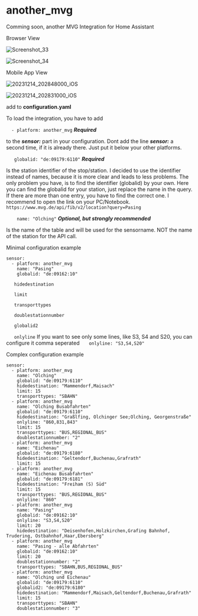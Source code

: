 # another_mvg

Comming soon, another MVG Integration for Home Assistant

Browser View

![Screenshot_33](https://github.com/Nisbo/another_mvg/assets/26260572/c24cd351-2a44-4c5f-9250-5a4bb1f07450)

![Screenshot_34](https://github.com/Nisbo/another_mvg/assets/26260572/29985729-abfa-4049-8c4b-6b375303ceb1)

Mobile App View

![20231214_202848000_iOS](https://github.com/Nisbo/another_mvg/assets/26260572/17f56859-fe8c-440f-8168-dc491c42952e)

![20231214_202831000_iOS](https://github.com/Nisbo/another_mvg/assets/26260572/a461b67e-9871-45bd-b98d-27e255d2350c)

add to **configuration.yaml**

To load the integration, you have to add


```  - platform: another_mvg``` ***Required***

to the ***sensor:*** part in your configuration.
Dont add the line ***sensor:*** a second time, if it is already there. Just put it below your other platforms.

```   globalid: "de:09179:6110"``` ***Required***

Is the station identifier of the stop/station. I decided to use the identifier instead of names, because it is more clear and leads to less problems.
The only problem you have, is to find the identifier (globalid) by your own.
Here you can find the globalid for your station, just replace the name in the query.
If there are more than one entry, you have to find the correct one. I recommend to open the link on your PC/Notebook.
```https://www.mvg.de/api/fib/v2/location?query=Pasing```

```    name: "Olching"``` ***Optional, but strongly recommended***

Is the name of the table and will be used for the sensorname. NOT the name of the station for the API call.

Minimal configuration example
```
sensor:
  - platform: another_mvg
    name: "Pasing"
    globalid: "de:09162:10"
```


```   hidedestination```

```   limit```

```   transporttypes```

```   doublestationnumber```

```   globalid2```

```   onlyline```
If you want to see only some lines, like S3, S4 and S20, you can configure it comma seperated ```   onlyline: "S3,S4,S20"```


Complex configuration example
```
sensor:
  - platform: another_mvg
    name: "Olching"
    globalid: "de:09179:6110"
    hidedestination: "Mammendorf,Maisach"
    limit: 15
    transporttypes: "SBAHN"
  - platform: another_mvg
    name: "Olching Busabfahrten"
    globalid: "de:09179:6110"
    hidedestination: "Graßlfing, Olchinger See;Olching, Georgenstraße"
    onlyline: "860,831,843"
    limit: 15
    transporttypes: "BUS,REGIONAL_BUS"
    doublestationnumber: "2"
  - platform: another_mvg
    name: "Eichenau"
    globalid: "de:09179:6180"
    hidedestination: "Geltendorf,Buchenau,Grafrath"
    limit: 15
  - platform: another_mvg
    name: "Eichenau Busabfahrten"
    globalid: "de:09179:6181"
    hidedestination: "Freiham (S) Süd"
    limit: 15
    transporttypes: "BUS,REGIONAL_BUS"
    onlyline: "860"
  - platform: another_mvg
    name: "Pasing"
    globalid: "de:09162:10"
    onlyline: "S3,S4,S20"
    limit: 20
    hidedestination: "Deisenhofen,Holzkirchen,Grafing Bahnhof, Trudering, Ostbahnhof,Haar,Ebersberg"
  - platform: another_mvg
    name: "Pasing - alle Abfahrten"
    globalid: "de:09162:10"
    limit: 20
    doublestationnumber: "2"
    transporttypes: "SBAHN,BUS,REGIONAL_BUS"
  - platform: another_mvg
    name: "Olching und Eichenau"
    globalid: "de:09179:6110"
    globalid2: "de:09179:6180"
    hidedestination: "Mammendorf,Maisach,Geltendorf,Buchenau,Grafrath"
    limit: 15
    transporttypes: "SBAHN"
    doublestationnumber: "3"
```
